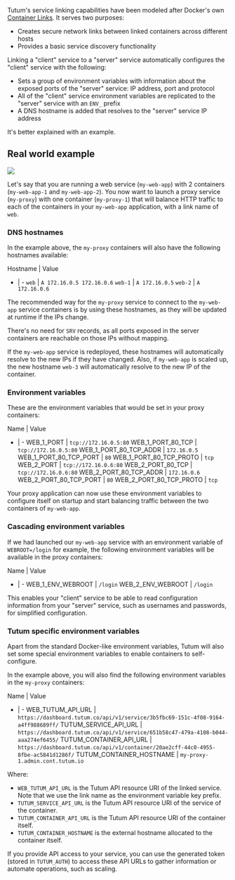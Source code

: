 Tutum's service linking capabilities have been modeled after Docker's own [Container Links](http://docs.docker.com/userguide/dockerlinks/). It serves two purposes:

* Creates secure network links between linked containers across different hosts
* Provides a basic service discovery functionality

Linking a "client" service to a "server" service automatically configures the "client" service with the following:

* Sets a group of environment variables with information about the exposed ports of the "server" service: IP address, port and protocol
* All of the "client" service environment variables are replicated to the "server" service with an `ENV_` prefix
* A DNS hostname is added that resolves to the "server" service IP address

It's better explained with an example.


## Real world example

![](https://s.tutum.co/support/images/service-links-diagram.png)

Let's say that you are running a web service (`my-web-app`) with 2 containers (`my-web-app-1` and `my-web-app-2`). You now want to launch a proxy service (`my-proxy`) with one container (`my-proxy-1`) that will balance HTTP traffic to each of the containers in your `my-web-app` application, with a link name of `web`.


### DNS hostnames

In the example above, the `my-proxy` containers will also have the following hostnames available:

Hostname | Value
- | -
`web` | `A 172.16.0.5 172.16.0.6`
`web-1` | `A 172.16.0.5`
`web-2` | `A 172.16.0.6`

The recommended way for the `my-proxy` service to connect to the `my-web-app` service containers is by using these hostnames, as they will be updated at runtime if the IPs change.

There's no need for `SRV` records, as all ports exposed in the server containers are reachable on those IPs without mapping.

If the `my-web-app` service is redeployed, these hostnames will automatically resolve to the new IPs if they have changed. Also, if `my-web-app` is scaled up, the new hostname `web-3` will automatically resolve to the new IP of the container.


### Environment variables

These are the environment variables that would be set in your proxy containers:
                                                                                                                                                                                                                                                                                                                                                                              
Name | Value
- | -
WEB_1_PORT | `tcp://172.16.0.5:80`
WEB_1_PORT_80_TCP | `tcp://172.16.0.5:80`
WEB_1_PORT_80_TCP_ADDR | `172.16.0.5`
WEB_1_PORT_80_TCP_PORT | `80`
WEB_1_PORT_80_TCP_PROTO | `tcp`
WEB_2_PORT | `tcp://172.16.0.6:80`
WEB_2_PORT_80_TCP | `tcp://172.16.0.6:80`
WEB_2_PORT_80_TCP_ADDR | `172.16.0.6`
WEB_2_PORT_80_TCP_PORT | `80`
WEB_2_PORT_80_TCP_PROTO | `tcp`

Your proxy application can now use these environment variables to configure itself on startup and start balancing traffic between the two containers of `my-web-app`.


### Cascading environment variables

If we had launched our `my-web-app` service with an environment variable of `WEBROOT=/login` for example, the following environment variables will be available in the proxy containers:

Name | Value
- | -
WEB_1_ENV_WEBROOT | `/login`
WEB_2_ENV_WEBROOT | `/login`

This enables your "client" service to be able to read configuration information from your "server" service, such as usernames and passwords, for simplified configuration.


### Tutum specific environment variables

Apart from the standard Docker-like environment variables, Tutum will also set some special environment variables to enable containers to self-configure.

In the example above, you will also find the following environment variables in the `my-proxy` containers:

Name | Value
- | -
WEB_TUTUM_API_URL | `https://dashboard.tutum.co/api/v1/service/3b5fbc69-151c-4f08-9164-a4ff988689ff/`
TUTUM_SERVICE_API_URL | `https://dashboard.tutum.co/api/v1/service/651b58c47-479a-4108-b044-aaa274ef6455/`
TUTUM_CONTAINER_API_URL | `https://dashboard.tutum.co/api/v1/container/20ae2cff-44c0-4955-8fbe-ac5841d1286f/`
TUTUM_CONTAINER_HOSTNAME | `my-proxy-1.admin.cont.tutum.io`

Where:

* `WEB_TUTUM_API_URL` is the Tutum API resource URI of the linked service. Note that we use the link name as the environment variable key prefix.
* `TUTUM_SERVICE_API_URL` is the Tutum API resource URI of the service of the container.
* `TUTUM_CONTAINER_API_URL` is the Tutum API resource URI of the container itself.
* `TUTUM_CONTAINER_HOSTNAME` is the external hostname allocated to the container itself.

If you provide API access to your service, you can use the generated token (stored in `TUTUM_AUTH`) to access these API URLs to gather information or automate operations, such as scaling.

